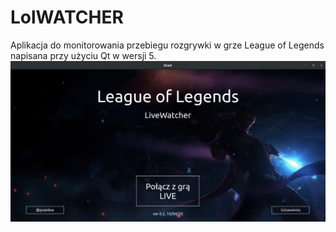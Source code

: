 # LolWATCHER
Aplikacja do monitorowania przebiegu rozgrywki w grze League of Legends napisana przy użyciu Qt w wersji 5.
![Screenshot](glowne_okno.png)

